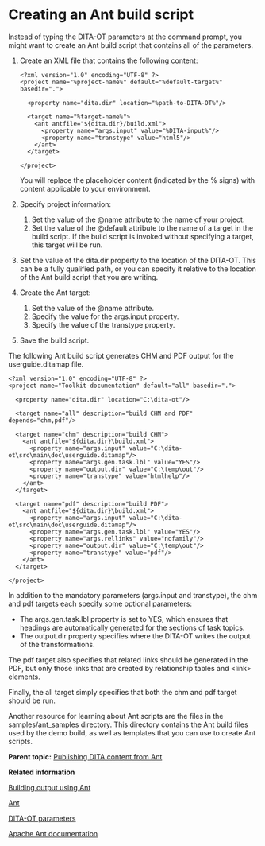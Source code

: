# Creating an Ant build script

Instead of typing the DITA-OT parameters at the command prompt, you might want to create an Ant build script that contains all of the parameters.

1.  Create an XML file that contains the following content:

    ```
    <?xml version="1.0" encoding="UTF-8" ?>
    <project name="%project-name%" default="%default-target%" basedir=".">
    
      <property name="dita.dir" location="%path-to-DITA-OT%"/>
     
      <target name="%target-name%">
        <ant antfile="${dita.dir}/build.xml">
          <property name="args.input" value="%DITA-input%"/>
          <property name="transtype" value="html5"/>
        </ant>
      </target>
    
    </project>
    ```

    You will replace the placeholder content \(indicated by the % signs\) with content applicable to your environment.

2.  Specify project information:
    1.  Set the value of the @name attribute to the name of your project.
    2.  Set the value of the @default attribute to the name of a target in the build script. If the build script is invoked without specifying a target, this target will be run.
3.  Set the value of the dita.dir property to the location of the DITA-OT. This can be a fully qualified path, or you can specify it relative to the location of the Ant build script that you are writing.
4.  Create the Ant target:
    1.  Set the value of the @name attribute.
    2.  Specify the value for the args.input property.
    3.  Specify the value of the transtype property.
5.  Save the build script.

The following Ant build script generates CHM and PDF output for the userguide.ditamap file.

```
<?xml version="1.0" encoding="UTF-8" ?>
<project name="Toolkit-documentation" default="all" basedir=".">
    
  <property name="dita.dir" location="C:\dita-ot"/>
  
  <target name="all" description="build CHM and PDF" depends="chm,pdf"/>
  
  <target name="chm" description="build CHM">
    <ant antfile="${dita.dir}\build.xml">
      <property name="args.input" value="C:\dita-ot\src\main\doc\userguide.ditamap"/>
      <property name="args.gen.task.lbl" value="YES"/>   
      <property name="output.dir" value="C:\temp\out"/>
      <property name="transtype" value="htmlhelp"/>
    </ant>
  </target>
  
  <target name="pdf" description="build PDF">
    <ant antfile="${dita.dir}\build.xml">
      <property name="args.input" value="C:\dita-ot\src\main\doc\userguide.ditamap"/>
      <property name="args.gen.task.lbl" value="YES"/>   
      <property name="args.rellinks" value="nofamily"/>   
      <property name="output.dir" value="C:\temp\out"/>
      <property name="transtype" value="pdf"/>
    </ant>
  </target>
    
</project>
```

In addition to the mandatory parameters \(args.input and transtype\), the chm and pdf targets each specify some optional parameters:

-   The args.gen.task.lbl property is set to YES, which ensures that headings are automatically generated for the sections of task topics.
-   The output.dir property specifies where the DITA-OT writes the output of the transformations.

The pdf target also specifies that related links should be generated in the PDF, but only those links that are created by relationship tables and <link\> elements.

Finally, the all target simply specifies that both the chm and pdf target should be run.

Another resource for learning about Ant scripts are the files in the samples/ant\_samples directory. This directory contains the Ant build files used by the demo build, as well as templates that you can use to create Ant scripts.

**Parent topic:** [Publishing DITA content from Ant](../user-guide/publishing-with-ant.md)

**Related information**  


[Building output using Ant](../user-guide/building-with-ant.md)

[Ant](../user-guide/ant.md)

[DITA-OT parameters](../parameters/parameters_intro.md)

[Apache Ant documentation](http://ant.apache.org/manual/index.html)

